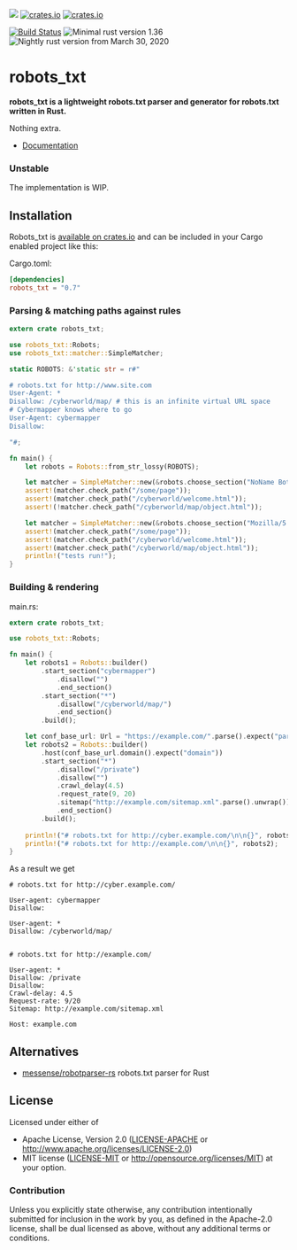 
![](https://img.shields.io/crates/l/robots_txt.svg)
[![crates.io](https://img.shields.io/crates/v/robots_txt)](https://crates.io/crates/robots_txt)
[![crates.io](https://img.shields.io/crates/dv/robots_txt)](https://crates.io/crates/robots_txt)

[![Build Status](https://travis-ci.org/alexander-irbis/robots_txt.svg)](https://travis-ci.org/alexander-irbis/robots_txt)
![Minimal rust version 1.36](https://img.shields.io/badge/stable-1.36+-green.svg)
![Nightly rust version from March 30, 2020](https://img.shields.io/badge/nightly-2020--03--30-yellow.svg)


# robots_txt

**robots_txt is a lightweight robots.txt parser and generator for robots.txt written in Rust.**

Nothing extra.
 
* [Documentation](https://docs.rs/robots_txt)


### Unstable

The implementation is WIP.


## Installation

Robots_txt is [available on crates.io](https://crates.io/crates/robots_txt) and can be included in your Cargo enabled project like this:

Cargo.toml:
```toml
[dependencies]
robots_txt = "0.7"
```

### Parsing & matching paths against rules

```rust
extern crate robots_txt;

use robots_txt::Robots;
use robots_txt::matcher::SimpleMatcher;

static ROBOTS: &'static str = r#"

# robots.txt for http://www.site.com
User-Agent: *
Disallow: /cyberworld/map/ # this is an infinite virtual URL space
# Cybermapper knows where to go
User-Agent: cybermapper
Disallow:

"#;

fn main() {
    let robots = Robots::from_str_lossy(ROBOTS);

    let matcher = SimpleMatcher::new(&robots.choose_section("NoName Bot").rules);
    assert!(matcher.check_path("/some/page"));
    assert!(matcher.check_path("/cyberworld/welcome.html"));
    assert!(!matcher.check_path("/cyberworld/map/object.html"));

    let matcher = SimpleMatcher::new(&robots.choose_section("Mozilla/5.0; CyberMapper v. 3.14").rules);
    assert!(matcher.check_path("/some/page"));
    assert!(matcher.check_path("/cyberworld/welcome.html"));
    assert!(matcher.check_path("/cyberworld/map/object.html"));
    println!("tests run!");
}
```


### Building & rendering

main.rs:
```rust
extern crate robots_txt;

use robots_txt::Robots;

fn main() {
    let robots1 = Robots::builder()
        .start_section("cybermapper")
            .disallow("")
            .end_section()
        .start_section("*")
            .disallow("/cyberworld/map/")
            .end_section()
        .build();

    let conf_base_url: Url = "https://example.com/".parse().expect("parse domain");
    let robots2 = Robots::builder()
        .host(conf_base_url.domain().expect("domain"))
        .start_section("*")
            .disallow("/private")
            .disallow("")
            .crawl_delay(4.5)
            .request_rate(9, 20)
            .sitemap("http://example.com/sitemap.xml".parse().unwrap())
            .end_section()
        .build();
        
    println!("# robots.txt for http://cyber.example.com/\n\n{}", robots1);
    println!("# robots.txt for http://example.com/\n\n{}", robots2);
}
```
As a result we get
```
# robots.txt for http://cyber.example.com/

User-agent: cybermapper
Disallow:

User-agent: *
Disallow: /cyberworld/map/


# robots.txt for http://example.com/

User-agent: *
Disallow: /private
Disallow:
Crawl-delay: 4.5
Request-rate: 9/20
Sitemap: http://example.com/sitemap.xml

Host: example.com

```


## Alternatives

 * [messense/robotparser-rs](https://github.com/messense/robotparser-rs)   robots.txt parser for Rust


## License

Licensed under either of
 * Apache License, Version 2.0 ([LICENSE-APACHE](LICENSE-APACHE) or http://www.apache.org/licenses/LICENSE-2.0)
 * MIT license ([LICENSE-MIT](LICENSE-MIT) or http://opensource.org/licenses/MIT)
at your option.


### Contribution

Unless you explicitly state otherwise, any contribution intentionally submitted
for inclusion in the work by you, as defined in the Apache-2.0 license,
shall be dual licensed as above, without any additional terms or conditions.
